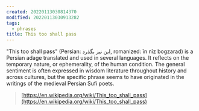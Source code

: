 ```yaml
---
created: 20220113030814370
modified: 20220113030913282
tags:
  - phrases
title: This too shall pass
---
```


"This too shall pass" (Persian: این نیز بگذرد, romanized: īn nīz bogzarad) is a Persian adage translated and used in several languages. It reflects on the temporary nature, or ephemerality, of the human condition. The general sentiment is often expressed in wisdom literature throughout history and across cultures, but the specific phrase seems to have originated in the writings of the medieval Persian Sufi poets.

> [https://en.wikipedia.org/wiki/This_too_shall_pass](https://en.wikipedia.org/wiki/This_too_shall_pass)
